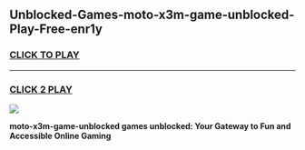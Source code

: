 
## Unblocked-Games-moto-x3m-game-unblocked-Play-Free-enr1y
<h3>
<a href="https://premium76.site?title=moto-x3m-game-unblocked&ref=23A">CLICK TO PLAY</a></h3>
<hr>

<h3>
<a href="https://premium76.site?title=moto-x3m-game-unblocked&ref=23A">CLICK 2 PLAY</a>
  
</h3>

<a href="https://premium76.site?title=moto-x3m-game-unblocked&ref=23A"><img src="https://clearcache.store/games.png"></a>


**moto-x3m-game-unblocked games unblocked: Your Gateway to Fun and Accessible Online Gaming**
